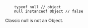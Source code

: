 ```
    typeof null // object
    null instanceof Object // false
```

Classic null is not an Object.